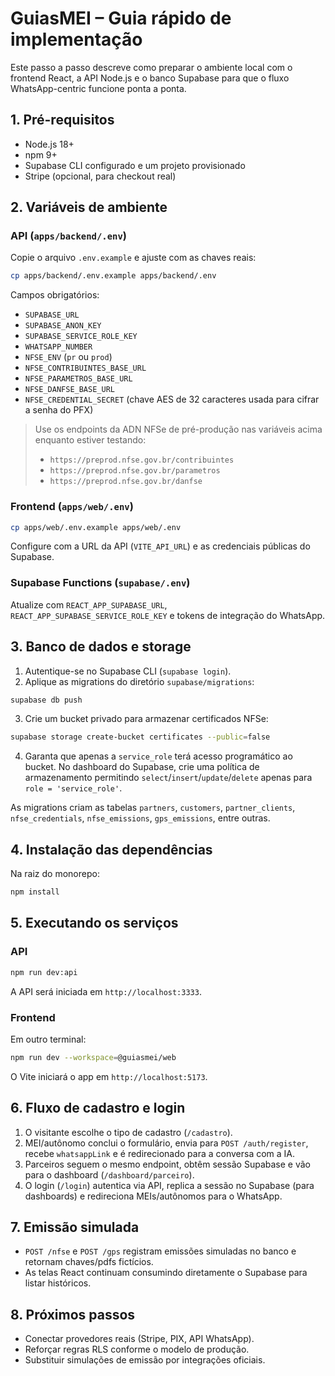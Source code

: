 # GuiasMEI – Guia rápido de implementação

Este passo a passo descreve como preparar o ambiente local com o frontend React, a API Node.js e o banco Supabase para que o fluxo WhatsApp-centric funcione ponta a ponta.

## 1. Pré-requisitos
- Node.js 18+
- npm 9+
- Supabase CLI configurado e um projeto provisionado
- Stripe (opcional, para checkout real)

## 2. Variáveis de ambiente

### API (`apps/backend/.env`)
Copie o arquivo `.env.example` e ajuste com as chaves reais:

```bash
cp apps/backend/.env.example apps/backend/.env
```

Campos obrigatórios:
- `SUPABASE_URL`
- `SUPABASE_ANON_KEY`
- `SUPABASE_SERVICE_ROLE_KEY`
- `WHATSAPP_NUMBER`
- `NFSE_ENV` (`pr` ou `prod`)
- `NFSE_CONTRIBUINTES_BASE_URL`
- `NFSE_PARAMETROS_BASE_URL`
- `NFSE_DANFSE_BASE_URL`
- `NFSE_CREDENTIAL_SECRET` (chave AES de 32 caracteres usada para cifrar a senha do PFX)

> Use os endpoints da ADN NFSe de pré-produção nas variáveis acima enquanto estiver testando:
> - `https://preprod.nfse.gov.br/contribuintes`
> - `https://preprod.nfse.gov.br/parametros`
> - `https://preprod.nfse.gov.br/danfse`

### Frontend (`apps/web/.env`)

```bash
cp apps/web/.env.example apps/web/.env
```

Configure com a URL da API (`VITE_API_URL`) e as credenciais públicas do Supabase.

### Supabase Functions (`supabase/.env`)
Atualize com `REACT_APP_SUPABASE_URL`, `REACT_APP_SUPABASE_SERVICE_ROLE_KEY` e tokens de integração do WhatsApp.

## 3. Banco de dados e storage

1. Autentique-se no Supabase CLI (`supabase login`).
2. Aplique as migrations do diretório `supabase/migrations`:

```bash
supabase db push
```

3. Crie um bucket privado para armazenar certificados NFSe:

```bash
supabase storage create-bucket certificates --public=false
```

4. Garanta que apenas a `service_role` terá acesso programático ao bucket. No dashboard do Supabase, crie uma política de armazenamento permitindo `select`/`insert`/`update`/`delete` apenas para `role = 'service_role'`.

As migrations criam as tabelas `partners`, `customers`, `partner_clients`, `nfse_credentials`, `nfse_emissions`, `gps_emissions`, entre outras.

## 4. Instalação das dependências

Na raiz do monorepo:

```bash
npm install
```

## 5. Executando os serviços

### API

```bash
npm run dev:api
```

A API será iniciada em `http://localhost:3333`.

### Frontend

Em outro terminal:

```bash
npm run dev --workspace=@guiasmei/web
```

O Vite iniciará o app em `http://localhost:5173`.

## 6. Fluxo de cadastro e login
1. O visitante escolhe o tipo de cadastro (`/cadastro`).
2. MEI/autônomo conclui o formulário, envia para `POST /auth/register`, recebe `whatsappLink` e é redirecionado para a conversa com a IA.
3. Parceiros seguem o mesmo endpoint, obtêm sessão Supabase e vão para o dashboard (`/dashboard/parceiro`).
4. O login (`/login`) autentica via API, replica a sessão no Supabase (para dashboards) e redireciona MEIs/autônomos para o WhatsApp.

## 7. Emissão simulada
- `POST /nfse` e `POST /gps` registram emissões simuladas no banco e retornam chaves/pdfs fictícios.
- As telas React continuam consumindo diretamente o Supabase para listar históricos.

## 8. Próximos passos
- Conectar provedores reais (Stripe, PIX, API WhatsApp).
- Reforçar regras RLS conforme o modelo de produção.
- Substituir simulações de emissão por integrações oficiais.
